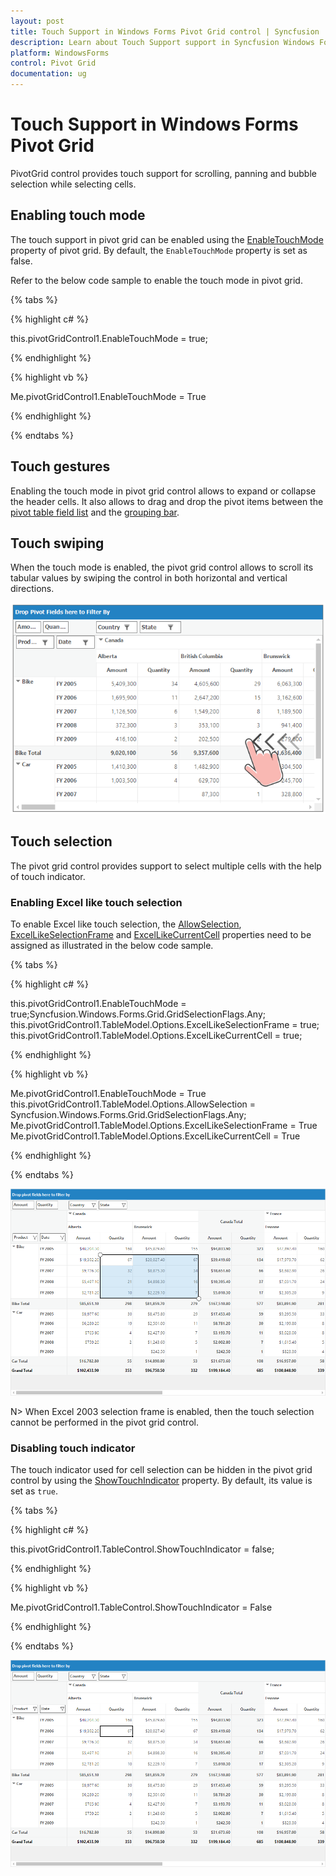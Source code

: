 ```yaml
---
layout: post
title: Touch Support in Windows Forms Pivot Grid control | Syncfusion
description: Learn about Touch Support support in Syncfusion Windows Forms Pivot Grid control and more details.
platform: WindowsForms
control: Pivot Grid
documentation: ug
---
```


# Touch Support in Windows Forms Pivot Grid

PivotGrid control provides touch support for scrolling, panning and bubble selection while selecting cells.

## Enabling touch mode

The touch support in pivot grid can be enabled using the [EnableTouchMode](https://help.syncfusion.com/cr/windowsforms/Syncfusion.Windows.Forms.PivotAnalysis.PivotGridControl.html#Syncfusion_Windows_Forms_PivotAnalysis_PivotGridControl_EnableTouchMode) property of pivot grid. By default, the `EnableTouchMode` property is set as false.

Refer to the below code sample to enable the touch mode in pivot grid.

{% tabs %}

{% highlight c# %}

this.pivotGridControl1.EnableTouchMode = true;

{% endhighlight %}

{% highlight vb %}

Me.pivotGridControl1.EnableTouchMode = True

{% endhighlight %}

{% endtabs %}

## Touch gestures

Enabling the touch mode in pivot grid control allows to expand or collapse the header cells. It also allows to drag and drop the pivot items between the [pivot table field list](https://help.syncfusion.com/windowsforms/pivotgrid/pivot-schema-designer) and the [grouping bar](https://help.syncfusion.com/windowsforms/pivotgrid/grouping-bar).

## Touch swiping

When the touch mode is enabled, the pivot grid control allows to scroll its tabular values by swiping the control in both horizontal and vertical directions.

![Touch-Support_img1](Touch-Support_images/Touch-Support_img1.png)

## Touch selection

The pivot grid control provides support to select multiple cells with the help of touch indicator.

### Enabling Excel like touch selection

To enable Excel like touch selection, the [AllowSelection](https://help.syncfusion.com/cr/windowsforms/Syncfusion.Windows.Forms.Grid.GridModelOptions.html#Syncfusion_Windows_Forms_Grid_GridModelOptions_AllowSelection), [ExcelLikeSelectionFrame](https://help.syncfusion.com/cr/windowsforms/Syncfusion.Windows.Forms.Grid.GridModelOptions.html#Syncfusion_Windows_Forms_Grid_GridModelOptions_ExcelLikeSelectionFrame) and [ExcelLikeCurrentCell](https://help.syncfusion.com/cr/windowsforms/Syncfusion.Windows.Forms.Grid.GridModelOptions.html#Syncfusion_Windows_Forms_Grid_GridModelOptions_ExcelLikeCurrentCell) properties need to be assigned as illustrated in the below code sample.

{% tabs %}

{% highlight c# %}

this.pivotGridControl1.EnableTouchMode = true;Syncfusion.Windows.Forms.Grid.GridSelectionFlags.Any;
this.pivotGridControl1.TableModel.Options.ExcelLikeSelectionFrame = true;
this.pivotGridControl1.TableModel.Options.ExcelLikeCurrentCell = true;

{% endhighlight %}

{% highlight vb %}

Me.pivotGridControl1.EnableTouchMode = True
this.pivotGridControl1.TableModel.Options.AllowSelection = Syncfusion.Windows.Forms.Grid.GridSelectionFlags.Any;
Me.pivotGridControl1.TableModel.Options.ExcelLikeSelectionFrame = True
Me.pivotGridControl1.TableModel.Options.ExcelLikeCurrentCell = True

{% endhighlight %}

{% endtabs %}

![Touch-Support_img2](Touch-Support_images/Touch-Support_img2.png)

N> When Excel 2003 selection frame is enabled, then the touch selection cannot be performed in the pivot grid control.

### Disabling touch indicator

The touch indicator used for cell selection can be hidden in the pivot grid control by using the [ShowTouchIndicator](https://help.syncfusion.com/cr/windowsforms/Syncfusion.Windows.Forms.Grid.GridControlBase.html#Syncfusion_Windows_Forms_Grid_GridControlBase_ShowTouchIndicator) property. By default, its value is set as `true`.

{% tabs %}

{% highlight c# %}

this.pivotGridControl1.TableControl.ShowTouchIndicator = false;

{% endhighlight %}

{% highlight vb %}

Me.pivotGridControl1.TableControl.ShowTouchIndicator = False

{% endhighlight %}

{% endtabs %}

![Touch-Support_img3](Touch-Support_images/Touch-Support_img3.png)
